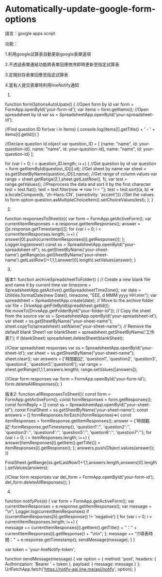 # Automatically-update-google-form-options

語言：google apps script

功能：

1.利用google試算表自動更新google表單選項

2.不透過表單連結功能將表單回應依序即時更新至指定試算表

3.定期封存表單回應至指定試算表

4.當有人提交表單時利用lineNotify通知

1.
function formOptionsAutoUpate() {
  //Open form by id
  var form = FormApp.openById('your-form-id');
  var items = form.getItems();
  //Open spreadsheet by id
  var ss = SpreadsheetApp.openById('your-spreadsheet-id');

  //Find question ID
   for(var i in items) {
   console.log(items[i].getTitle() + ' - ' + items[i].getId())
   }

  //Declare question id object
  var question_ID = [
    {name: "name", id: your-question-id},
     name: "name", id: your-question-id},
     name: "name", id: your-question-id}
    ];

  for (var i = 0; i < question_ID.length; i++) {
    //Get question by id
    var question = form.getItemById(question_ID[i].id);
    //Get sheet by name
    var sheet = ss.getSheetByName(question_ID[i].name);
    //Get range of column values
    var range = sheet.getRange(2,1,sheet.getLastRow(), 1);
    var test = range.getValues();
    //Preprocess the data and sort it by the first character
    test = test.flat();
    test = test.filter(row => row !== '');
    test = test.sort((a, b) => a.localeCompare(b, 'zh-Hans-CN', {sensitivity: 'accent'}))
    //Set the values to form option
    question.asMultipleChoiceItem().setChoiceValues(test);
  };
}

2.
function responsesToSheet(e){
  var form = FormApp.getActiveForm();
  var currentItemResponses = e.response.getItemResponses();
  answer = [[e.response.getTimestamp()]];
  for (var i = 0; i < currentItemResponses.length; i++) {    
      answer[0].push(currentItemResponses[i].getResponse());
  };
  Logger.log(answer)
  const ss = SpreadsheetApp.openById("your-spreadsheet-id");
  ss.getSheetByName('your-sheet-name').getRange(ss.getSheetByName('your-sheet-name').getLastRow()+1,1,1,answer[0].length).setValues(answer);
}

3.
版本1:
function archiveSpreadsheetToFolder() {
  // Create a new blank file and name it by current time
  var timezone = SpreadsheetApp.getActive().getSpreadsheetTimeZone();
  var date = Utilities.formatDate(new Date(), timezone, "EEE, d MMM yyyy HH:mm");
  var spreadsheet = SpreadsheetApp.create(date);
  // Move to the archive folder
  var file = DriveApp.getFileById(spreadsheet.getId());
  file.moveTo(DriveApp.getFolderById("your-folder-id"));
  // Copy the sheet from the source
  var ss = SpreadsheetApp.openById('your-spreadsheet-id');
  var sheet = ss.getSheetByName("your-sheet-name");
  sheet.copyTo(spreadsheet).setName("your-sheet-name");
  // Remove the default blank Sheet1
  var blankSheet = spreadsheet.getSheetByName('工作表1');
  if (blankSheet) spreadsheet.deleteSheet(blankSheet);

  //Clear spreadsheet responses
  var ss = SpreadsheetApp.openById('your-sheet-id');
  var sheet = ss.getSheetByName("your-sheet-name");
  sheet.clear();
  var answers = ['時間戳記', 'question1', 'question2', 'question3', 'question4', 'question5','question6'];
  var range = sheet.getRange(1,1,1,answers.length);
  range.setValues([answers]);

  //Clear form responses
  var form = FormApp.openById('your-form-id'); 
  form.deleteAllResponses();
}

版本2:
function allResponsesToSheet(){
  const form = FormApp.getActiveForm();
  const formResponses = form.getResponses();
  const formReply = []
  const ss = SpreadsheetApp.openById("your-sheet-id");
  const FinalSheet = ss.getSheetByName('your-sheet-name');
  const answers = []
  formResponses.forEach((formResponse)=>{
    const itemResponses = formResponse.getItemResponses();
    answer = {'時間戳記':formResponse.getTimestamp(), 'question1':'', 'question2':'', 'question3':'',
      'question4':'', 'question5':'', 'quetion6':'', 'question7':''};
    for (var i = 0; i < itemResponses.length; i++) {
      answer[itemResponses[i].getItem().getTitle()] = itemResponses[i].getResponse();
    }; 
    answers.push(Object.values(answer));
  })
  
  FinalSheet.getRange(ss.getLastRow()+1,1,answers.length,answers[0].length).setValues(answers);

  //Clear form responses
  var del_form = FormApp.openById('your-form-id'); 
  del_form.deleteAllResponses();
}

4.
function notifyPos(e) {
  var form = FormApp.getActiveForm();
  var currentItemResponses = e.response.getItemResponses();
  var message = "\n";
  Logger.log(currentItemResponses)
  if (currentItemResponses[5].getResponse() != 'negative') {
    for (var i = 0; i < currentItemResponses.length; i++) {    
      message += currentItemResponses[i].getItem().getTitle() + "：" + currentItemResponses[i].getResponse() + "\n\n";
    };
    message += "⏰填表時間：" + e.response.getTimestamp();
    sendMessage(message);
  }
}

var token = 'your-lineNotify-token';

function sendMessage(message) {
  var option = {
    method: 'post',
    headers: { Authorization: 'Bearer ' + token },
    payload: {
      message: message
    }
  };
  UrlFetchApp.fetch('https://notify-api.line.me/api/notify', option);
}
